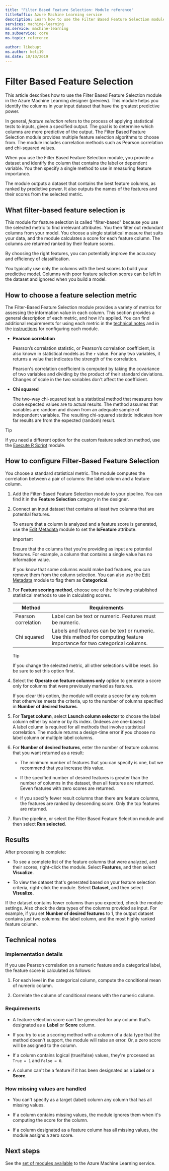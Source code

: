 ```yaml
---
title: "Filter Based Feature Selection: Module reference"
titleSuffix: Azure Machine Learning service
description: Learn how to use the Filter Based Feature Selection module in the Azure Machine Learning service to identify the features in a dataset with the greatest predictive power.
services: machine-learning
ms.service: machine-learning
ms.subservice: core
ms.topic: reference

author: likebupt
ms.author: keli19
ms.date: 10/10/2019
---
```

# Filter Based Feature Selection

This article describes how to use the Filter Based Feature Selection module in the Azure Machine Learning designer (preview). This module helps you identify the columns in your input dataset that have the greatest predictive power. 

In general, *feature selection* refers to the process of applying statistical tests to inputs, given a specified output. The goal is to determine which columns are more predictive of the output. The Filter Based Feature Selection module provides multiple feature selection algorithms to choose from. The module includes correlation methods such as Pearson correlation and chi-squared values. 

When you use the Filter Based Feature Selection module, you provide a dataset and identify the column that contains the label or dependent variable. You then specify a single method to use in measuring feature importance.

The module outputs a dataset that contains the best feature columns, as ranked by predictive power. It also outputs the names of the features and their scores from the selected metric.  

## What filter-based feature selection is  

This module for feature selection is called "filter-based" because you use the selected metric to find irrelevant attributes. You then filter out redundant columns from your model. You choose a single statistical measure that suits your data, and the module calculates a score for each feature column. The columns are returned ranked by their feature scores. 

By choosing the right features, you can potentially improve the accuracy and efficiency of classification. 

You typically use only the columns with the best scores to build your predictive model. Columns with poor feature selection scores can be left in the dataset and ignored when you build a model.  

## How to choose a feature selection metric

The Filter-Based Feature Selection module provides a variety of metrics for assessing the information value in each column. This section provides a general description of each metric, and how it's applied. You can find additional requirements for using each metric in the [technical notes](#technical-notes) and in the [instructions](#how-to-configure-filter-based-feature-selection) for configuring each module.

-   **Pearson correlation**  

    Pearson’s correlation statistic, or Pearson’s correlation coefficient, is also known in statistical models as the `r` value. For any two variables, it returns a value that indicates the strength of the correlation.

    Pearson's correlation coefficient is computed by taking the covariance of two variables and dividing by the product of their standard deviations. Changes of scale in the two variables don't affect the coefficient.  

-   **Chi squared**  

    The two-way chi-squared test is a statistical method that measures how close expected values are to actual results. The method assumes that variables are random and drawn from an adequate sample of independent variables. The resulting chi-squared statistic indicates how far results are from the expected (random) result.  


> [!TIP]
> If you need a different option for the custom feature selection method, use the [Execute R Script](execute-r-script.md) module. 

## How to configure Filter-Based Feature Selection

You choose a standard statistical metric. The module computes the correlation between a pair of columns: the label column and a feature column.

1.  Add the Filter-Based Feature Selection module to your pipeline. You can find it in the **Feature Selection** category in the designer.

2. Connect an input dataset that contains at least two columns that are potential features.  

    To ensure that a column is analyzed and a feature score is generated, use the [Edit Metadata](edit-metadata.md) module to set the **IsFeature** attribute. 

    > [!IMPORTANT]
    > Ensure that the columns that you're providing as input are potential features. For example, a column that contains a single value has no information value.
    >
    > If you know that some columns would make bad features, you can remove them from the column selection. You can also use the [Edit Metadata](edit-metadata.md) module to flag them as **Categorical**. 
3.  For **Feature scoring method**, choose one of the following established statistical methods to use in calculating scores.  

    | Method              | Requirements                             |
    | ------------------- | ---------------------------------------- |
    | Pearson correlation | Label can be text or numeric. Features must be numeric. |
    Chi squared| Labels and features can be text or numeric. Use this method for computing feature importance for two categorical columns.|

    > [!TIP]
    > If you change the selected metric, all other selections will be reset. So be sure to set this option first.
4.  Select the **Operate on feature columns only** option to generate a score only for columns that were previously marked as features. 

    If you clear this option, the module will create a score for any column that otherwise meets the criteria, up to the number of columns specified in **Number of desired features**.  

5.  For **Target column**, select **Launch column selector** to choose the label column either by name or by its index. (Indexes are one-based.)  
    A label column is required for all methods that involve statistical correlation. The module returns a design-time error if you choose no label column or multiple label columns. 

6.  For **Number of desired features**, enter the number of feature columns that you want returned as a result:  

    - The minimum number of features that you can specify is one, but we recommend that you increase this value.  

    - If the specified number of desired features is greater than the number of columns in the dataset, then all features are returned. Eeven features with zero scores are returned.  

    - If you specify fewer result columns than there are feature columns, the features are ranked by descending score. Only the top features are returned. 

7.  Run the pipeline, or select the Filter Based Feature Selection module and then select **Run selected**.


## Results

After processing is complete:

+ To see a complete list of the feature columns that were analyzed, and their scores, right-click the module. Select **Features**, and then select **Visualize**.  

+ To view the dataset that's generated based on your feature selection criteria, right-click the module. Select **Dataset**, and then select **Visualize**. 

If the dataset contains fewer columns than you expected, check the module settings. Also check the data types of the columns provided as input. For example, if you set **Number of desired features** to 1, the output dataset contains just two columns: the label column, and the most highly ranked feature column.


##  Technical notes  

### Implementation details

If you use Pearson correlation on a numeric feature and a categorical label, the feature score is calculated as follows:  

1.  For each level in the categorical column, compute the conditional mean of numeric column.  

2.  Correlate the column of conditional means with the numeric column.  

### Requirements  

-   A feature selection score can't be generated for any column that's designated as a **Label** or **Score** column.  

-   If you try to use a scoring method with a column of a data type that the method doesn't support, the module will raise an error. Or, a zero score will be assigned to the column.  

-   If a column contains logical (true/false) values, they're processed as `True = 1` and `False = 0`.  

-   A column can't be a feature if it has been designated as a **Label** or a **Score**.  

### How missing values are handled  

-   You can't specify as a target (label) column any column that has all missing values.  

-   If a column contains missing values, the module ignores them when it's computing the score for the column.  

-   If a column designated as a feature column has all missing values, the module assigns a zero score.   


## Next steps

See the [set of modules available](module-reference.md) to the Azure Machine Learning service. 

